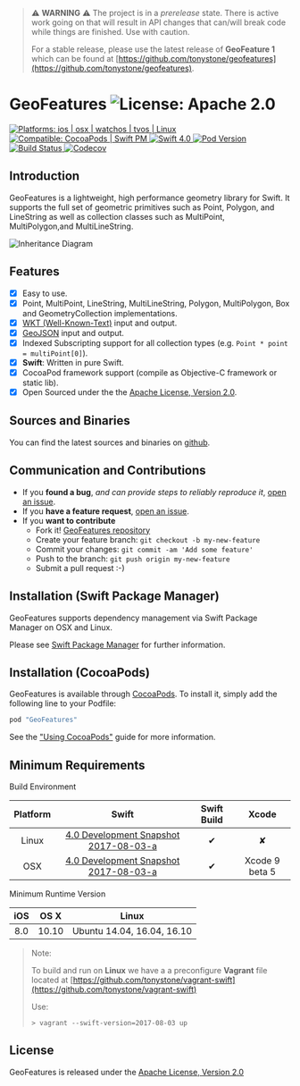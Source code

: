 
> :warning: **WARNING** :warning: The project is in a _prerelease_ state. There is active work going on that will result in API changes that can/will break code while things are finished.  Use with caution.
>
>  For a stable release, please use the latest release of **GeoFeature 1** which can be found at [https://github.com/tonystone/geofeatures](https://github.com/tonystone/geofeatures). 

# GeoFeatures ![License: Apache 2.0](https://img.shields.io/badge/License-Apache%202.0-lightgray.svg?style=flat)

<a href="https://github.com/tonystone/geofeatures2/" target="_blank">
    <img src="https://img.shields.io/badge/Platforms-ios%20%7C%20osx%20%7C%20watchos%20%7C%20tvos%20%7C%20linux%20-lightgray.svg?style=flat" alt="Platforms: ios | osx | watchos | tvos | Linux">
</a>
<a href="https://github.com/tonystone/geofeatures2/" target="_blank">
    <img src="https://img.shields.io/badge/Compatible-CocoaPods%20%7C%20Swift%20PM-lightgray.svg?style=flat" alt="Compatible: CocoaPods | Swift PM">
</a>
<a href="https://github.com/tonystone/geofeatures2/" target="_blank">
   <img src="https://img.shields.io/badge/Swift-4.0-orange.svg?style=flat" alt="Swift 4.0">
</a>
<a href="https://github.com/tonystone/geofeatures2/" target="_blank">
   <img src="https://img.shields.io/cocoapods/v/GeoFeatures2.svg?style=flat" alt="Pod Version">
</a>
<a href="https://github.com/tonystone/geofeatures2/" target="_blank">
   <img src="https://travis-ci.org/tonystone/geofeatures2.svg?branch=master" alt="Build Status">
</a>
<a href="https://codecov.io/gh/tonystone/geofeatures2">
   <img src="https://codecov.io/gh/tonystone/geofeatures2/branch/master/graph/badge.svg?token=pR1BEC4A1s" alt="Codecov" />
</a>

## Introduction

GeoFeatures is a lightweight, high performance geometry library for Swift.  It supports the full set of geometric primitives such as Point, Polygon, and LineString as well as collection classes such as MultiPoint, MultiPolygon,and MultiLineString.

![Inheritance Diagram](Docs/GeoFeatures-Inheritance-Diagram.png)

## Features
- [x] Easy to use.
- [x] Point, MultiPoint, LineString, MultiLineString, Polygon, MultiPolygon, Box and GeometryCollection implementations.
- [x] [WKT (Well-Known-Text)](https://en.wikipedia.org/wiki/Well-known_text) input and output.
- [x] [GeoJSON](http://geojson.org/) input and output.
- [x] Indexed Subscripting support for all collection types (e.g. `Point * point = multiPoint[0]`).
- [x] **Swift**: Written in pure Swift.
- [x] CocoaPod framework support (compile as Objective-C framework or static lib).
- [x] Open Sourced under the the [Apache License, Version 2.0](http://www.apache.org/licenses/LICENSE-2.0.html).

## Sources and Binaries

You can find the latest sources and binaries on [github](https://github.com/tonystone/geofeatures2).

## Communication and Contributions

- If you **found a bug**, _and can provide steps to reliably reproduce it_, [open an issue](https://github.com/tonystone/geofeatures2/issues).
- If you **have a feature request**, [open an issue](https://github.com/tonystone/geofeatures2/issues).
- If you **want to contribute**
   - Fork it! [GeoFeatures repository](https://github.com/tonystone/geofeatures2)
   - Create your feature branch: `git checkout -b my-new-feature`
   - Commit your changes: `git commit -am 'Add some feature'`
   - Push to the branch: `git push origin my-new-feature`
   - Submit a pull request :-)

## Installation (Swift Package Manager)

GeoFeatures  supports dependency management via Swift Package Manager on OSX and Linux.

Please see [Swift Package Manager](https://swift.org/package-manager/#conceptual-overview) for further information.

## Installation (CocoaPods)

GeoFeatures is available through [CocoaPods](http://cocoapods.org). To install
it, simply add the following line to your Podfile:

```ruby
pod "GeoFeatures"
```
See the ["Using CocoaPods"](https://guides.cocoapods.org/using/using-cocoapods.html) guide for more information.

## Minimum Requirements

Build Environment

| Platform | Swift | Swift Build | Xcode |
|:--------:|:-----:|:----------:|:------:|
| Linux    | [4.0 Development Snapshot 2017-08-03-a](https://swift.org/builds/development/ubuntu1610/swift-DEVELOPMENT-SNAPSHOT-2017-08-03-a/swift-DEVELOPMENT-SNAPSHOT-2017-08-03-a-ubuntu16.10.tar.gz) | &#x2714; | &#x2718; |
| OSX      | [4.0 Development Snapshot 2017-08-03-a](https://swift.org/builds/development/ubuntu1610/swift-DEVELOPMENT-SNAPSHOT-2017-08-03-a/swift-DEVELOPMENT-SNAPSHOT-2017-08-03-a-ubuntu16.10.tar.gz) | &#x2714; | Xcode 9 beta 5 |

Minimum Runtime Version

| iOS |  OS X | Linux |
|:---:|:-----:|:------------:|
| 8.0 | 10.10 | Ubuntu 14.04, 16.04, 16.10 |

> Note:
>
> To build and run on **Linux** we have a a preconfigure **Vagrant** file located at [https://github.com/tonystone/vagrant-swift](https://github.com/tonystone/vagrant-swift)
>
> Use:
> ```
> > vagrant --swift-version=2017-08-03 up
> ```
> 

## License

GeoFeatures is released under the [Apache License, Version 2.0](http://www.apache.org/licenses/LICENSE-2.0.html)
